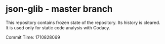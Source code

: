 # json-glib - master branch

This repository contains frozen state of the repository.
Its history is cleared. It is used only for static code
analysis with Codacy.

Commit Time: 1710828069